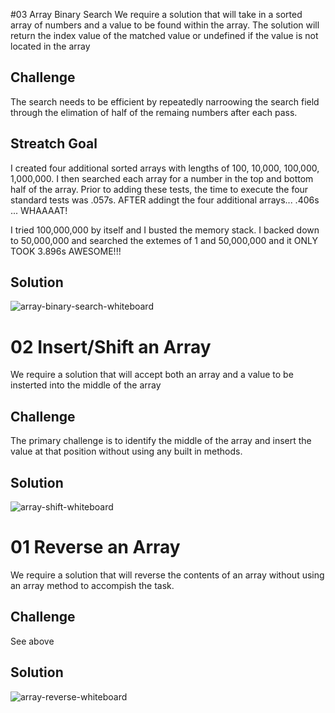 #03 Array Binary Search
We require a solution that will take in a sorted array of numbers and a value to be found within the array.  The solution will return the index value of the matched value or undefined if the value is not located in the array

## Challenge
The search needs to be efficient by repeatedly narroowing the search field through the elimation of half of the remaing numbers after each pass. 

## Streatch Goal
I created four additional sorted arrays with lengths of 100, 10,000, 100,000, 1,000,000.  I then searched each array for a number in the top and bottom half of the array.  Prior to adding these tests, the time to execute the four standard tests was .057s.  AFTER addingt the four additional arrays... .406s ... WHAAAAT!   

I tried 100,000,000 by itself and I busted the memory stack.  I backed down to 50,000,000 and searched the extemes of 1 and 50,000,000 and it ONLY TOOK 3.896s  AWESOME!!!

## Solution
![array-binary-search-whiteboard](https://raw.githubusercontent.com/dlchambersjr/data-structures-and-algorithms/master/assets/array-binary-search.jpg)

# 02 Insert/Shift an Array
We require a solution that will accept both an array and a value to be insterted into the middle of the array

## Challenge
The primary challenge is to identify the middle of the array and insert the value at that position without using any built in methods.

## Solution
![array-shift-whiteboard](https://raw.githubusercontent.com/dlchambersjr/data-structures-and-algorithms/master/assets/array-shift.jpg)

# 01 Reverse an Array
We require a solution that will reverse the contents of an array without using an array method to accompish the task.

## Challenge
See above

## Solution
![array-reverse-whiteboard](https://raw.githubusercontent.com/dlchambersjr/data-structures-and-algorithms/master/assets/array-reverse.jpg)
